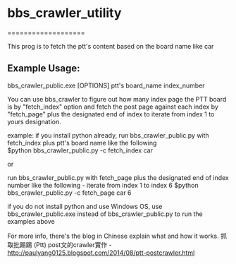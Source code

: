 <h1> bbs_crawler_utility </h1>
===================

This prog is to fetch the ptt's content based on the board name like car 




<h2> Example Usage:</h2>

  bbs_crawler_public.exe [OPTIONS] ptt's board_name index_number
  
  You can use bbs_crawler to figure out how many index page the PTT board is by "fetch_index" option and fetch the 
  post page against each index by "fetch_page" plus the designated end of index to iterate from index 1 to yours 
  designation.




example: 
  if you install python already, 
  run bbs_crawler_public.py with fetch_index plus ptt's board name like the following  
  $python bbs_crawler_public.py -c fetch_index car
  
  or
  
  run bbs_crawler_public.py with fetch_page plus the designated end of index number like the following - iterate from 
  index 1 to index 6
  $python bbs_crawler_public.py -c fetch_page car 6 

  if you do not install python and use Windows OS, use bbs_crawler_public.exe instead of bbs_crawler_public.py to run the examples above 
  
  For more info, there's the blog in Chinese explain what and how it works. 
  抓取批踢踢 (Ptt) post文的crawler實作 - http://paulyang0125.blogspot.com/2014/08/ptt-postcrawler.html
  
  
